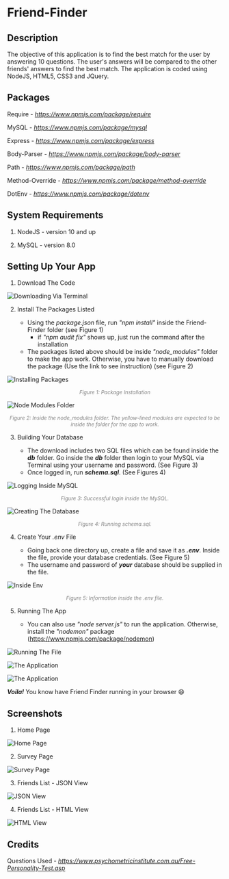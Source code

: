 # Friend-Finder

## Description
The objective of this application is to find the best match for the user by answering 10 questions. The user's answers will be compared to the other friends' answers to find the best match. The application is coded using NodeJS, HTML5, CSS3 and JQuery.

## Packages

Require - _https://www.npmjs.com/package/require_

MySQL - _https://www.npmjs.com/package/mysql_

Express - _https://www.npmjs.com/package/express_

Body-Parser - _https://www.npmjs.com/package/body-parser_

Path - _https://www.npmjs.com/package/path_

Method-Override - _https://www.npmjs.com/package/method-override_

DotEnv - _https://www.npmjs.com/package/dotenv_

## System Requirements

1. NodeJS - version 10 and up

2. MySQL - version 8.0 

## Setting Up Your App

1. Download The Code 

![Downloading Via Terminal](images/dlTerminal.png)

2. Install The Packages Listed 

	- Using the _package.json_ file, run _"npm install"_ inside the Friend-Finder folder (see Figure 1)
		- if _"npm audit fix"_ shows up, just run the command after the installation 	
	- The packages listed above should be inside _"node\_modules"_ folder to make the app work. Otherwise, you have to manually download the package (Use the link to see instruction) (see Figure 2)

![Installing Packages](images/packages.png)
<p align="center" style="color:gray;font-size:12px;"><i>Figure 1: Package Installation</i></p>

![Node Modules Folder](images/modules.png)
<p align="center" style="color:gray;font-size:12px"><i>Figure 2: Inside the node_modules folder. The yellow-lined modules are expected to be inside the folder for the app to work.</i></p>

3. Building Your Database

	- The download includes two SQL files which can be found inside the **_db_** folder. Go inside the **_db_** folder then login to your MySQL via Terminal using your username and password. (See Figure 3)
	- Once logged in, run **_schema.sql_**. (See Figures 4)

![Logging Inside MySQL](images/sqlLogin.png)
<p align="center" style="color:gray;font-size:12px;"><i>Figure 3: Successful login inside the MySQL.</i></p>

![Creating The Database](images/schema.png)
<p align="center" style="color:gray;font-size:12px;"><i>Figure 4: Running schema.sql.</i></p>

4. Create Your _.env_ File

	- Going back one directory up, create a file and save it as **_.env_**. Inside the file, provide your database credentials. (See Figure 5)
	- The username and password of **_your_** database should be supplied in the file.

![Inside Env](images/envFile.png)
<p align="center" style="color:gray;font-size:12px;"><i>Figure 5: Information inside the .env file.</i></p>

5. Running The App

	- You can also use _"node server.js"_ to run the application. Otherwise, install the _"nodemon"_ package (https://www.npmjs.com/package/nodemon)

![Running The File](images/nodemon.png)

![The Application](images/ff1.png)

![The Application](images/ff2.png)

**_Voila!_** You know have Friend Finder running in your browser :smile:

## Screenshots

1. Home Page

![Home Page](images/homepage.png)

2. Survey Page

![Survey Page](images/survey.png)

3. Friends List - JSON View

![JSON View](images/jsonView.png)

4. Friends List - HTML View

![HTML View](images/htmlView.png)

## Credits

Questions Used - _https://www.psychometricinstitute.com.au/Free-Personality-Test.asp_
